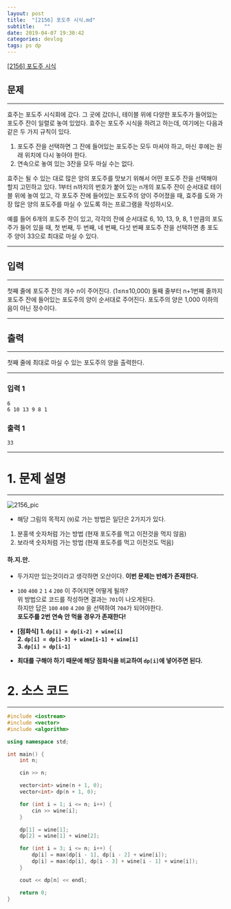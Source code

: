 ```yaml
---
layout: post
title:  "[2156] 포도주 시식.md"
subtitle:   ""
date: 2019-04-07 19:30:42
categories: devlog
tags: ps dp
---
```


[[2156] 포도주 시식](https://boj.kr/2156)  


## 문제

- - -


효주는 포도주 시식회에 갔다. 그 곳에 갔더니, 테이블 위에 다양한 포도주가 들어있는 포도주 잔이 일렬로 놓여 있었다. 효주는 포도주 시식을 하려고 하는데, 여기에는 다음과 같은 두 가지 규칙이 있다.

1. 포도주 잔을 선택하면 그 잔에 들어있는 포도주는 모두 마셔야 하고, 마신 후에는 원래 위치에 다시 놓아야 한다.
2. 연속으로 놓여 있는 3잔을 모두 마실 수는 없다.

효주는 될 수 있는 대로 많은 양의 포도주를 맛보기 위해서 어떤 포도주 잔을 선택해야 할지 고민하고 있다. 1부터 n까지의 번호가 붙어 있는 n개의 포도주 잔이 순서대로 테이블 위에 놓여 있고, 각 포도주 잔에 들어있는 포도주의 양이 주어졌을 때, 효주를 도와 가장 많은 양의 포도주를 마실 수 있도록 하는 프로그램을 작성하시오. 

예를 들어 6개의 포도주 잔이 있고, 각각의 잔에 순서대로 6, 10, 13, 9, 8, 1 만큼의 포도주가 들어 있을 때, 첫 번째, 두 번째, 네 번째, 다섯 번째 포도주 잔을 선택하면 총 포도주 양이 33으로 최대로 마실 수 있다.


- - -


## 입력


- - -


첫째 줄에 포도주 잔의 개수 n이 주어진다. (1≤n≤10,000) 둘째 줄부터 n+1번째 줄까지 포도주 잔에 들어있는 포도주의 양이 순서대로 주어진다. 포도주의 양은 1,000 이하의 음이 아닌 정수이다.


- - -


## 출력

- - -


첫째 줄에 최대로 마실 수 있는 포도주의 양을 출력한다.


- - -


### 입력 1

```
6
6 10 13 9 8 1
```

### 출력 1

```
33
```

* * *




# 1. 문제 설명

- - -

![2156_pic](https://drive.google.com/uc?id=105wOTXBqLo0bJcOzCtyEdETXaoJnA6hY)

- 해당 그림의 목적지 (`9`)로 가는 방법은 일단은 2가지가 있다.  
 1. 분홍색 숫자처럼 가는 방법 (현재 포도주를 먹고 이전것을 먹지 않음)  
 2. 보라색 숫자처럼 가는 방법 (현재 포도주를 먹고 이전것도 먹음)  

#### 하.지.만.

- 두가지만 있는것이라고 생각하면 오산이다. **이번 문제는 반례가 존재한다.**

- `100` `400` `2` `1` `4` `200` 이 주어지면 어떻게 될까?  
 위 방법으로 코드를 작성하면 결과는 `701`이 나오게된다.  
 하지만 답은 `100` `400` `4` `200` 을 선택하여 `704`가 되어야한다.  
 **포도주를 2번 연속 안 먹을 경우가 존재한다!**

- **[점화식]**
 **1. `dp[i] = dp[i-2] + wine[i]`**  
 **2. `dp[i] = dp[i-3] + wine[i-1] + wine[i]`**  
 **3. `dp[i] = dp[i-1]`**  
 - **최대를 구해야 하기 때문에 해당 점화식을 비교하여 `dp[i]`에 넣어주면 된다.**





# 2. 소스 코드


- - -


```cpp
#include <iostream>
#include <vector>
#include <algorithm>

using namespace std;

int main() {
	int n;

	cin >> n;

	vector<int> wine(n + 1, 0);
	vector<int> dp(n + 1, 0);

	for (int i = 1; i <= n; i++) {
		cin >> wine[i];
	}

	dp[1] = wine[1];
	dp[2] = wine[1] + wine[2];

	for (int i = 3; i <= n; i++) {
		dp[i] = max(dp[i - 1], dp[i - 2] + wine[i]);
		dp[i] = max(dp[i], dp[i - 3] + wine[i - 1] + wine[i]);
	}

	cout << dp[n] << endl;

	return 0;
}
```